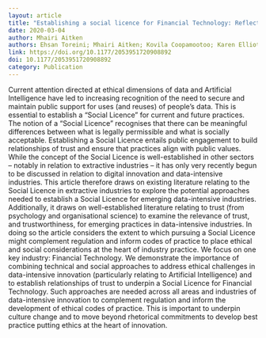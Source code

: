 ```yaml
---
layout: article
title: "Establishing a social licence for Financial Technology: Reflections on the role of the private sector in pursuing ethical data practices"
date: 2020-03-04
author: Mhairi Aitken
authors: Ehsan Toreini; Mhairi Aitken; Kovila Coopamootoo; Karen Elliott; Carlos Gonzalez Zelaya；Aad van Moorsel
link: https://doi.org/10.1177/2053951720908892
doi: 10.1177/2053951720908892
category: Publication
---
```

Current attention directed at ethical dimensions of data and Artificial Intelligence have led to increasing recognition of the need to secure and maintain public support for uses (and reuses) of people’s data. This is essential to establish a “Social Licence” for current and future practices. The notion of a “Social Licence” recognises that there can be meaningful differences between what is legally permissible and what is socially acceptable. Establishing a Social Licence entails public engagement to build relationships of trust and ensure that practices align with public values. While the concept of the Social Licence is well-established in other sectors – notably in relation to extractive industries – it has only very recently begun to be discussed in relation to digital innovation and data-intensive industries. This article therefore draws on existing literature relating to the Social Licence in extractive industries to explore the potential approaches needed to establish a Social Licence for emerging data-intensive industries. Additionally, it draws on well-established literature relating to trust (from psychology and organisational science) to examine the relevance of trust, and trustworthiness, for emerging practices in data-intensive industries. In doing so the article considers the extent to which pursuing a Social Licence might complement regulation and inform codes of practice to place ethical and social considerations at the heart of industry practice. We focus on one key industry: Financial Technology. We demonstrate the importance of combining technical and social approaches to address ethical challenges in data-intensive innovation (particularly relating to Artificial Intelligence) and to establish relationships of trust to underpin a Social Licence for Financial Technology. Such approaches are needed across all areas and industries of data-intensive innovation to complement regulation and inform the development of ethical codes of practice. This is important to underpin culture change and to move beyond rhetorical commitments to develop best practice putting ethics at the heart of innovation.
